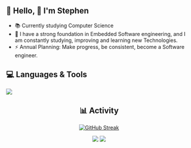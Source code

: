 ## 💫 Hello, 👋  I'm Stephen 
  
- 📚 Currently studying Computer Science
- 🌱 I have a strong foundation in Embedded Software engineering, and I am constantly studying, improving and learning new Technologies.
- ⚡ Annual Planning: Make progress, be consistent, become a Software engineer.
<div align="left">  
  

## 💻 Languages & Tools 

<a href="https://skillicons.dev">
    <img src="https://skillicons.dev/icons?i=html,css,js,nodejs,java,bootstrap,mongo,mysql,git,visualstudio,vscode,idea,linux" />
</a>

</div>

<div align="center">  

## 📊 Activity
  
[![GitHub Streak](https://streak-stats.demolab.com/?user=stephenm7777&theme=tokyonight)](https://git.io/streak-stats)
  
![](http://github-profile-summary-cards.vercel.app/api/cards/stats?username=stephenm7777&theme=blueberry) ![](http://github-profile-summary-cards.vercel.app/api/cards/most-commit-language?username=stephenm7777&theme=blueberry)  

</div>
  

